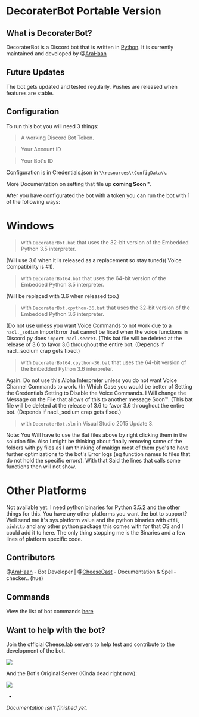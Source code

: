 # DecoraterBot Portable Version



## What is DecoraterBot?

DecoraterBot is a Discord bot that is written in [Python](https://www.python.org/). It is currently maintained and developed by @[AraHaan](https://github.com/AraHaan)

## Future Updates

The bot gets updated and tested regularly. Pushes are released when features are stable.

## Configuration

To run this bot you will need 3 things:

> A working Discord Bot Token. 

> Your Account ID

> Your Bot's ID

Configuration is in Credentials.json in ``\\resources\\ConfigData\\``.

More Documentation on setting that file up **coming Soon™**.

After you have configurated the bot with a token you can run the bot with 1 of the following ways:

# Windows

> with ``DecoraterBot.bat`` that uses the 32-bit version of the Embedded Python 3.5 interpreter.

(Will use 3.6 when it is released as a replacement so stay tuned)( Voice Compatibility is #1).
> with ``DecoraterBot64.bat`` that uses the 64-bit version of the Embedded Python 3.5 interpreter.

(Will be replaced with 3.6 when released too.)
> with ``DecoraterBot.cpython-36.bat`` that uses the 32-bit version of the Embedded Python 3.6 interpreter. 

(Do not use unless you want Voice Commands to not work due to a ``nacl._sodium`` ImportError that cannot be fixed when the voice functions in Discord.py does ``import nacl.secret``. (This bat file will be deleted at the release of 3.6 to favor 3.6 throughout the entire bot. (Depends if nacl._sodium crap gets fixed.)

> with ``DecoraterBot64.cpython-36.bat`` that uses the 64-bit version of the Embedded Python 3.6 interpreter.

Again. Do not use this Alpha Interpreter unless you do not want Voice Channel Commands to work. (In Which Case you would be better of Setting the Credentials Setting to Disable the Voice Commands. I Will change the Message on the File that allows of this to another message Soon™. (This bat file will be deleted at the release of 3.6 to favor 3.6 throughout the entire bot. (Depends if nacl._sodium crap gets fixed.)

> with ``DecoraterBot.sln`` in Visual Studio 2015 Update 3.

Note: You Will have to use the Bat files above by right clicking them in the solution file.
Also I might be thinking about finally removing some of the folders with py files as I am thinking of makign most of them pyd's to have further optimizations to the bot's Error logs (eg function names to files that do not hold the specific errors). With that Said the lines that calls some functions then will not show.

# Other Platforms

Not available yet. I need python binaries for Python 3.5.2 and the other things for this.
You have any other platforms you want the bot to support? Well send me it's sys.platform value and the python binaries with ``cffi``, ``aiohttp`` and any other python package this comes with for that OS and I could add it to here. The only thing stopping me is the Binaries and a few lines of platform specific code.

## Contributors

@[AraHaan](https://github.com/AraHaan) - Bot Developer |
@[CheeseCast](https://github.com/CheeseCast) - Documentation & Spell-checker.. (hue)

## Commands

View the list of bot commands [here](https://github.com/Cheeselab/DecoraterBot/blob/Async-Portable/Commands.MD)

## Want to help with the bot? 

Join the official Cheese.lab servers to help test and contribute to the development of the bot.

[![](https://discordapp.com/api/servers/71324306319093760/widget.png?style=banner2)](https://discord.gg/lab) 

And the Bot's Original Server (Kinda dead right now):

[![](https://discordapp.com/api/servers/121816417937915904/widget.png?style=banner2)](https://discord.gg/kSYStUq)

-

*Documentation isn't finished yet.*


